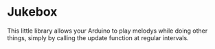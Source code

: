 # Jukebox

This little library allows your Arduino to play melodys while doing other things, 
simply by calling the update function at regular intervals.
